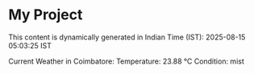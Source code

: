 # My Project

This content is dynamically generated in Indian Time (IST): 2025-08-15 05:03:25 IST


Current Weather in Coimbatore:
Temperature: 23.88 °C
Condition: mist
